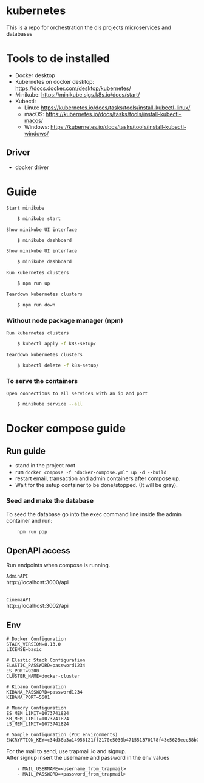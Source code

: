 # kubernetes

This is a repo for orchestration the dls projects microservices and databases

# Tools to de installed

- Docker desktop
- Kubernetes on docker desktop: https://docs.docker.com/desktop/kubernetes/
- Minikube: https://minikube.sigs.k8s.io/docs/start/
- Kubectl:
  - Linux: https://kubernetes.io/docs/tasks/tools/install-kubectl-linux/
  - macOS: https://kubernetes.io/docs/tasks/tools/install-kubectl-macos/
  - Windows: https://kubernetes.io/docs/tasks/tools/install-kubectl-windows/

## Driver

- docker driver

# Guide

`Start minikube`

```bash
    $ minikube start
```

`Show minikube UI interface`

```bash
    $ minikube dashboard
```

`Show minikube UI interface`

```bash
    $ minikube dashboard
```

`Run kubernetes clusters`

```bash
    $ npm run up
```

`Teardown kubernetes clusters`

```bash
    $ npm run down
```

### Without node package manager (npm)

`Run kubernetes clusters`

```bash
    $ kubectl apply -f k8s-setup/
```

`Teardown kubernetes clusters`

```bash
    $ kubectl delete -f k8s-setup/
```

### To serve the containers

`Open connections to all services with an ip and port`

```bash
    $ minikube service --all
```

# Docker compose guide

## Run guide
- stand in the project root
- run ``docker compose -f "docker-compose.yml" up -d --build``
- restart email, transaction and admin containers after compose up.
- Wait for the setup container to be done/stopped. (It will be gray).

### Seed and make the database
To seed the database go into the exec command line inside the admin container and run:</br>
```` bash
    npm run pop
````


## OpenAPI access
Run endpoints when compose is running.

``AdminAPI``</br>
http://localhost:3000/api</br>
</br>

``CinemaAPI``</br>
http://localhost:3002/api</br>


## Env

````
# Docker Configuration
STACK_VERSION=8.13.0
LICENSE=basic

# Elastic Stack Configuration
ELASTIC_PASSWORD=password1234
ES_PORT=9200
CLUSTER_NAME=docker-cluster

# Kibana Configuration
KIBANA_PASSWORD=password1234
KIBANA_PORT=5601

# Memory Configuration
ES_MEM_LIMIT=1073741824
KB_MEM_LIMIT=1073741824
LS_MEM_LIMIT=1073741824

# Sample Configuration (POC environments)
ENCRYPTION_KEY=c34d38b3a14956121ff2170e5030b471551370178f43e5626eec58b04a30fae2
````

For the mail to send, use trapmail.io and signup.</br>
After signup insert the username and password in the env values

```
    - MAIL_USERNAME=<username_from_trapmail>
    - MAIL_PASSWORD=<password_from_trapmail>
```
